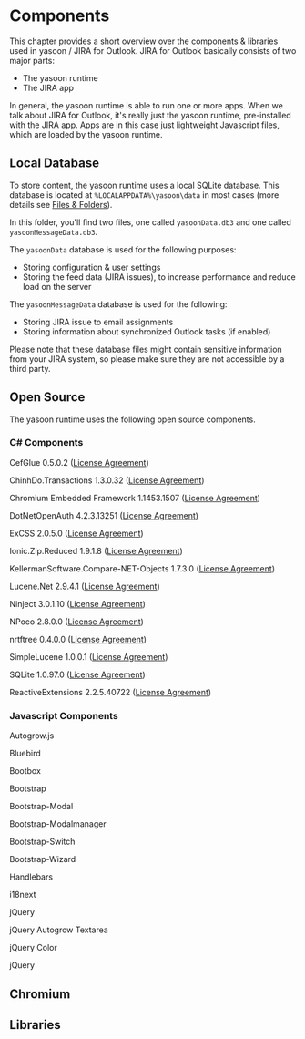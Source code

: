 # Components

This chapter provides a short overview over the components & libraries used in yasoon / JIRA for Outlook.
JIRA for Outlook basically consists of two major parts:
- The yasoon runtime
- The JIRA app

In general, the yasoon runtime is able to run one or more apps. When we talk about JIRA for Outlook, it's really just the yasoon runtime, pre-installed with the JIRA app. Apps are in this case just lightweight Javascript files, which are loaded by the yasoon runtime.

## Local Database

To store content, the yasoon runtime uses a local SQLite database. This database is located at `%LOCALAPPDATA%\yasoon\data` in most cases (more details see [Files & Folders](#files--folders)).

In this folder, you'll find two files, one called `yasoonData.db3` and one called `yasoonMessageData.db3`. 

The `yasoonData` database is used for the following purposes:
- Storing configuration & user settings
- Storing the feed data (JIRA issues), to increase performance and reduce load on the server

The `yasoonMessageData` database is used for the following:
- Storing JIRA issue to email assignments
- Storing information about synchronized Outlook tasks (if enabled)

Please note that these database files might contain sensitive information from your JIRA system, so please make sure they are not accessible by a third party.

## Open Source

The yasoon runtime uses the following open source components. 

### C# Components

CefGlue 0.5.0.2 ([License Agreement](https://github.com/yasoonOfficial/cefglue/blob/master/LICENSE.txt))

ChinhDo.Transactions 1.3.0.32 ([License Agreement](http://transactionalfilemgr.codeplex.com/license))

Chromium Embedded Framework 1.1453.1507 ([License Agreement](https://bitbucket.org/chromiumembedded/cef/src/1ee311fa45ce9c1e4abe3ee1ea25117fbe09257e/LICENSE.txt?fileviewer=file-view-default))

DotNetOpenAuth 4.2.3.13251 ([License Agreement](https://github.com/tobiasviehweger/DotNetOpenAuth/blob/master/LICENSE.txt))

ExCSS 2.0.5.0 ([License Agreement](https://github.com/TylerBrinks/ExCSS/blob/master/license.txt))

Ionic.Zip.Reduced 1.9.1.8 ([License Agreement](https://dotnetzip.codeplex.com/license))

KellermanSoftware.Compare-NET-Objects 1.7.3.0 ([License Agreement](https://comparenetobjects.codeplex.com/license))

Lucene.Net 2.9.4.1 ([License Agreement](http://www.apache.org/licenses/LICENSE-2.0))

Ninject 3.0.1.10 ([License Agreement](https://github.com/ninject/ninject/blob/master/LICENSE.txt))

NPoco 2.8.0.0 ([License Agreement](http://www.apache.org/licenses/LICENSE-2.0))

nrtftree 0.4.0.0 ([License Agreement](https://github.com/sgolivernet/nrtftree/blob/master/LICENSE-LESSER))

SimpleLucene 1.0.0.1 ([License Agreement](https://simplelucene.codeplex.com/license))

SQLite 1.0.97.0 ([License Agreement](https://www.sqlite.org/copyright.html))

ReactiveExtensions 2.2.5.40722 ([License Agreement](https://rx.codeplex.com/license))

### Javascript Components

Autogrow.js

Bluebird

Bootbox

Bootstrap

Bootstrap-Modal

Bootstrap-Modalmanager

Bootstrap-Switch

Bootstrap-Wizard

Handlebars

i18next

jQuery

jQuery Autogrow Textarea

jQuery Color

jQuery 

## Chromium

## Libraries